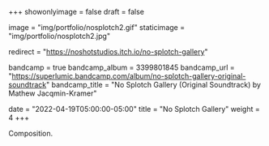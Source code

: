 +++
showonlyimage = false
draft = false

image = "img/portfolio/nosplotch2.gif"
staticimage = "img/portfolio/nosplotch2.jpg"

redirect = "https://noshotstudios.itch.io/no-splotch-gallery"

bandcamp = true
bandcamp_album = 3399801845
bandcamp_url = "https://superlumic.bandcamp.com/album/no-splotch-gallery-original-soundtrack"
bandcamp_title = "No Splotch Gallery (Original Soundtrack) by Mathew Jacqmin-Kramer"

date = "2022-04-19T05:00:00-05:00"
title = "No Splotch Gallery"
weight = 4
+++

Composition.
